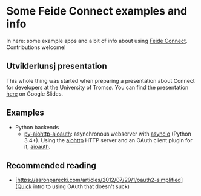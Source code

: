 # Some Feide Connect examples and info

In here: some example apps and a bit of info about using [Feide Connect](http://feideconnect.no/). Contributions welcome!


## Utviklerlunsj presentation

This whole thing was started when preparing a presentation about Connect for developers at the University of Tromsø. You can find the presentation [here](https://docs.google.com/presentation/d/1QcMZA4vJi_3WGzimr6jcNo3X03hq27ZJlGid4Tqdci8/edit?usp=sharing) on Google Slides.


## Examples

* Python backends
    * [py-aiohttp-aioauth](py-aiohttp-aioauth/): asynchronous webserver with [asyncio](https://docs.python.org/3/library/asyncio.html) (Python 3.4+). Using the [aiohttp](http://aiohttp.readthedocs.org/en/stable/index.html) HTTP server and an OAuth client plugin for it, [aioauth](https://github.com/klen/aioauth-client).

## Recommended reading

* [https://aaronparecki.com/articles/2012/07/29/1/oauth2-simplified](Quick intro to using OAuth that doesn't suck)

